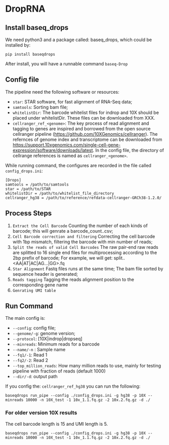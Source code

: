 # DropRNA

## Install baseq_drops
We need python3 and a package called: baseq_drops, which could be installed by:

    pip install baseqdrops

After install, you will have a runnable command `baseq-Drop`

## Config file

The pipeline need the following software or resources:

+ `star`: STAR software, for fast alignment of RNA-Seq data;
+ `samtools`: Sorting bam file;
+ `whitelistDir`: The barcode whitelist files for indrop and 10X should be placed under whitelistDir.
These files can be downloaded from XXX.
+ `cellranger_ref_<genome>`: The key process of read alignment and tagging to genes
 are inspired and borrowed from the open source cellranger pipeline
 (https://github.com/10XGenomics/cellranger).
 The refernces of genome index and transcriptome can be downloaded
 from https://support.10xgenomics.com/single-cell-gene-expression/software/downloads/latest.
In the config file, the directory of cellrange references is named as `cellranger_<genome>`.

While running command, the configures are recorded in the file called `config_drops.ini`:

    [Drops]
    samtools = /path/to/samtools
    star = /path/to/STAR
    whitelistDir = /path/to/whitelist_file_directory
    cellranger_hg38 = /path/to/reference/refdata-cellranger-GRCh38-1.2.0/

## Process Steps
1. `Extract the Cell Barcode` Counting the number of each kinds of barcode; this will genrate a barcode_count.<sample>.csv;
2. `Cell Barcode correction and filtering` Correcting the cell barcode with 1bp mismatch, filtering the barcode with min number of reads;
3. `Split the reads of valid Cell Barcodes` The raw pair-end raw reads are splitted to 16 single end files for multiprocessing according to the 2bp prefix of barcode; For example, we will get: split.<sample>.<AA|AT|AC|AG...|GG>.fq
4. `Star Alignment` Fastq files runs at the same time; The bam file sorted by sequence header is generated;
5. `Reads tagging` Tagging the reads alignment position to the corresponding gene name
6. `Genrating UMI table`

## Run Command

The main config is:

+ `--config`: config file;
+ `--genome/-g`: genome version;
+ `--protocol`: [10X|indrop|dropseq]
+ `--minreads`:  Minimum reads for a barcode
+ `--name/-n` : Sample name
+ `--fq1/-1`: Read 1
+ `--fq2/-2`: Read 2
+ `--top_million_reads`: How many million reads to use, mainly for testing pipeline with fraction of reads (default 1000)
+ `--dir/-d`: output path

If you config the: `cellranger_ref_hg38` you can run the following:

    baseqdrops run_pipe --config ./config_drops.ini -g hg38 -p 10X --minreads 10000 -n 10X_test -1 10x_1.1.fq.gz -2 10x.2.fq.gz -d ./

### For older version 10X results
The cell barcode length is 15 and UMI length is 5.

    baseqdrops run_pipe --config ./config_drops.ini -g hg38 -p 10X --minreads 10000 -n 10X_test -1 10x_1.1.fq.gz -2 10x.2.fq.gz -d ./

